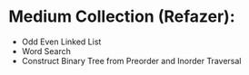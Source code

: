 # Medium Collection (Refazer):
* Odd Even Linked List
* Word Search
* Construct Binary Tree from Preorder and Inorder Traversal
